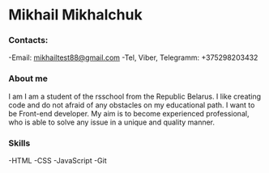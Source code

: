# Mikhail Mikhalchuk

### Contacts:

-Email: mikhailtest88@gmail.com
-Tel, Viber, Telegramm: +375298203432

### About me

I am I am a student of the rsschool from the Republic Belarus. I like creating code  and do not afraid of any obstacles on
my educational path. I want to be Front-end developer.
My aim is to become experienced professional, who is able to solve any issue in a unique and quality manner.

### Skills
-HTML
-CSS
-JavaScript
-Git

